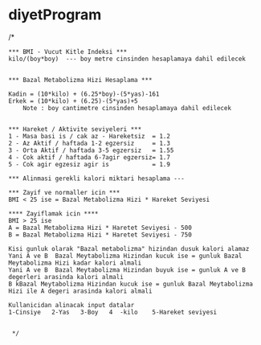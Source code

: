 # diyetProgram
/*

    *** BMI - Vucut Kitle Indeksi ***
    kilo/(boy*boy)  --- boy metre cinsinden hesaplamaya dahil edilecek


    *** Bazal Metabolizma Hizi Hesaplama ***

    Kadin = (10*kilo) + (6.25*boy)-(5*yas)-161
    Erkek = (10*kilo) + (6.25)-(5*yas)+5
        Note : boy cantimetre cinsinden hesaplamaya dahil edilecek


    *** Hareket / Aktivite seviyeleri ***
    1 - Masa basi is / cak az - Hareketsiz  = 1.2
    2 - Az Aktif / haftada 1-2 egzersiz     = 1.3
    3 - Orta Aktif / haftada 3-5 egzersiz   = 1.55
    4 - Cok aktif / haftada 6-7agir egzersiz= 1.7
    5 - Cok agir egzesiz agir is            = 1.9

    *** Alinmasi gerekli kalori miktari hesaplama ---

    *** Zayif ve normaller icin ***
    BMI < 25 ise = Bazal Metabolizma Hizi * Hareket Seviyesi

    **** Zayiflamak icin ****
    BMI > 25 ise
    A = Bazal Metabolizma Hizi * Haretet Seviyesi - 500
    B = Bazal Metabolizma Hizi * Haretet Seviyesi - 750

    Kisi gunluk olarak "Bazal metabolizma" hizindan dusuk kalori alamaz
    Yani A ve B  Bazal Meytabolizma Hizindan kucuk ise = gunluk Bazal Meytabolizma Hizi kadar kalori almali
    Yani A ve B  Bazal Meytabolizma Hizindan buyuk ise = gunluk A ve B degerleri arasinda kalori almali
    B kBazal Meytabolizma Hizindan kucuk ise = gunluk Bazal Meytabolizma Hizi ile A degeri arasinda kalori almali

    Kullanicidan alinacak input datalar
    1-Cinsiye   2-Yas   3-Boy   4  -kilo    5-Hareket seviyesi


     */

